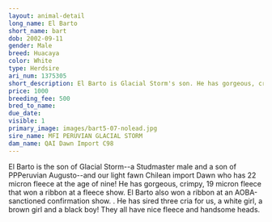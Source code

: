 ```yaml
---
layout: animal-detail
long_name: El Barto
short_name: bart
dob: 2002-09-11
gender: Male
breed: Huacaya
color: White
type: Herdsire
ari_num: 1375305
short_description: El Barto is Glacial Storm's son. He has gorgeous, crimpy fine fleece
price: 1000
breeding_fee: 500
bred_to_name: 
due_date: 
visible: 1
primary_image: images/bart5-07-nolead.jpg
sire_name: MFI PERUVIAN GLACIAL STORM
dam_name: QAI Dawn Import C98
---
```

El Barto is the son of Glacial Storm--a Studmaster male and a son of PPPeruvian Augusto--and our light fawn Chilean import Dawn who has 22 micron fleece at the age of nine! He has gorgeous, crimpy, 19 micron fleece that won a ribbon at a fleece show. El Barto also won a ribbon at an AOBA-sanctioned confirmation show. . He has sired three cria for us, a white girl, a brown girl and a black boy! They all have nice fleece and handsome heads. 
